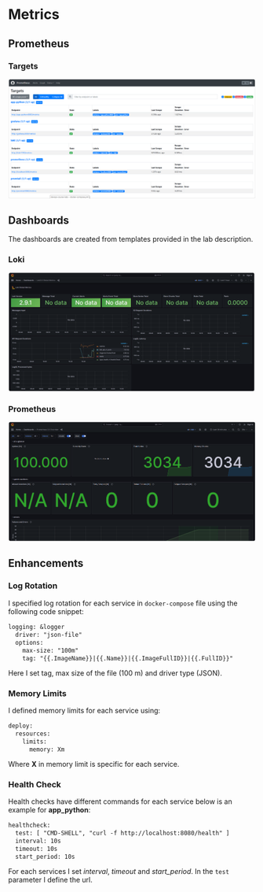 # Metrics

## Prometheus

### Targets

![Prometheus Targets](images/targets.png)

## Dashboards

The dashboards are created from templates provided in the lab description.

### Loki
![Loki Dashboard](images/loki_dashboard.png)

### Prometheus
![Prometheus Dashboard](images/prometheus_dashboard.png)

## Enhancements

### Log Rotation

I specified log rotation for each service in `docker-compose` file using the following code snippet:
```
logging: &logger
  driver: "json-file"
  options:
    max-size: "100m"
    tag: "{{.ImageName}}|{{.Name}}|{{.ImageFullID}}|{{.FullID}}"
```
Here I set tag, max size of the file (100 m) and driver type (JSON).

### Memory Limits

I defined memory limits for each service using:
```
deploy:
  resources:
    limits:
      memory: Xm
```
Where **X** in memory limit is specific for each service.

### Health Check

Health checks have different commands for each service below is an example for **app_python**:
```
healthcheck:
  test: [ "CMD-SHELL", "curl -f http://localhost:8080/health" ]
  interval: 10s
  timeout: 10s
  start_period: 10s
```
For each services I set _interval_, _timeout_ and _start_period_. In the `test` parameter I define the url.